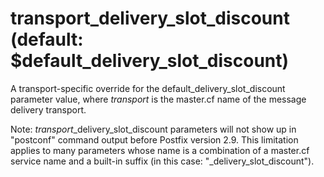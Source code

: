 # transport_delivery_slot_discount (default: $default_delivery_slot_discount)
 A transport-specific override for the default\_delivery\_slot\_discount
parameter value, where *transport* is the master.cf name of
the message delivery transport. 


 Note: *transport*\_delivery\_slot\_discount parameters will
not show up in "postconf" command output before Postfix version
2.9. This limitation applies to many parameters whose name is a
combination of a master.cf service name and a built-in suffix (in
this case: "\_delivery\_slot\_discount"). 


